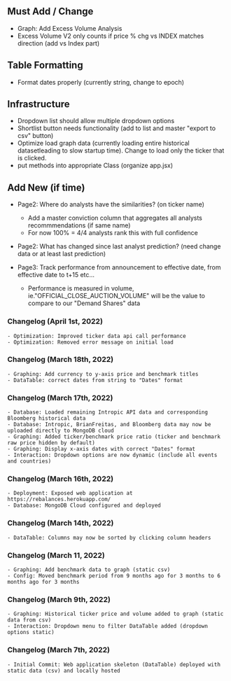 ## Must Add / Change 
- Graph: Add Excess Volume Analysis
- Excess Volume V2 only counts if price % chg vs INDEX matches direction (add vs Index part)

## Table Formatting
- Format dates properly (currently string, change to epoch)

## Infrastructure
- Dropdown list should allow multiple dropdown options
- Shortlist button needs functionality (add to list and master "export to csv" button) 
- Optimize load graph data (currently loading entire historical datasetleading to slow startup time). Change to load only the ticker that is clicked. 
- put methods into appropriate Class (organize app.jsx)


## Add New (if time)
- Page2: Where do analysts have the similarities? (on ticker name) 
    - Add a master conviction column that aggregates all analysts recommmendations (if same name)
    - For now 100% = 4/4 analysts rank this with full confidence
    
    
- Page2: What has changed since last analyst prediction? (need change data or at least last prediction)
- Page3: Track performance from announcement to effective date, from effective date to t+15 etc...
    - Performance is measured in volume, ie."OFFICIAL_CLOSE_AUCTION_VOLUME" will be the value to compare to our "Demand Shares" data


### Changelog (April 1st, 2022) 
    - Optimization: Improved ticker data api call performance
    - Optimization: Removed error message on initial load 

### Changelog (March 18th, 2022)
    - Graphing: Add currency to y-axis price and benchmark titles 
    - DataTable: correct dates from string to "Dates" format

### Changelog (March 17th, 2022)
    - Database: Loaded remaining Intropic API data and corresponding Bloomberg historical data 
    - Database: Intropic, BrianFreitas, and Bloomberg data may now be uploaded directly to MongoDB cloud
    - Graphing: Added ticker/benchmark price ratio (ticker and benchmark raw price hidden by default)
    - Graphing: Display x-axis dates with correct "Dates" format
    - Interaction: Dropdown options are now dynamic (include all events and countries)
    
### Changelog (March 16th, 2022)
    - Deployment: Exposed web application at https://rebalances.herokuapp.com/ 
    - Database: MongoDB Cloud configured and deployed

### Changelog (March 14th, 2022) 
    - DataTable: Columns may now be sorted by clicking column headers 

### Changelog (March 11, 2022)
    - Graphing: Add benchmark data to graph (static csv)
    - Config: Moved benchmark period from 9 months ago for 3 months to 6 months ago for 3 months 

### Changelog (March 9th, 2022)
    - Graphing: Historical ticker price and volume added to graph (static data from csv)
    - Interaction: Dropdown menu to filter DataTable added (dropdown options static)

### Changelog (March 7th, 2022)
    - Initial Commit: Web application skeleton (DataTable) deployed with static data (csv) and locally hosted